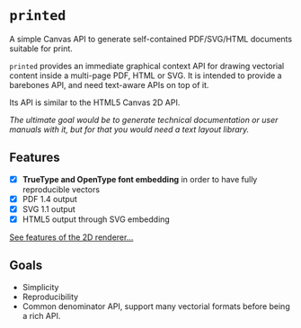 # `printed`

A simple Canvas API to generate self-contained PDF/SVG/HTML documents suitable for print.

`printed` provides an immediate graphical context API for drawing vectorial content inside a multi-page PDF, HTML or SVG.
It is intended to provide a barebones API, and need text-aware APIs on top of it. 

Its API is similar to the HTML5 Canvas 2D API.

_The ultimate goal would be to generate technical documentation or user manuals with it, but for that you 
would need a text layout library._

## Features

- [x] **TrueType and OpenType font embedding** in order to have fully reproducible vectors
- [x] PDF 1.4 output
- [x] SVG 1.1 output
- [x] HTML5 output through SVG embedding

[See features of the 2D renderer...](https://github.com/p0nce/printed/blob/master/canvas/printed/canvas/irenderer.d)

## Goals

- Simplicity
- Reproducibility
- Common denominator API, support many vectorial formats before being a rich API.

